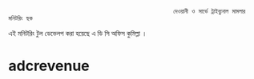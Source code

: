                                                   দেওয়ানী ও সার্ভে ট্রাইব্যুনাল মামলার মনিটরিং ছক

এই মনিটরিং টুল ডেভেলপ করা হয়েছে এ ডি সি অফিস কুমিল্লা ।  
# adcrevenue
